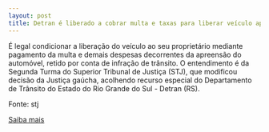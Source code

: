 ```yaml
---
layout: post
title: Detran é liberado a cobrar multa e taxas para liberar veículo apreendido
---
```

<p>É legal condicionar a liberação do veículo ao seu proprietário mediante pagamento da multa e demais despesas decorrentes da apreensão do automóvel, retido por conta de infração de trânsito. O entendimento é da Segunda Turma do Superior Tribunal de Justiça (STJ), que modificou decisão da Justiça gaúcha, acolhendo recurso especial do Departamento de Trânsito do Estado do Rio Grande do Sul - Detran (RS).</p><p>Fonte: stj</p><p><a href="http://www.stj.jus.br/portal_stj/publicacao/engine.wsp?tmp.area=398&tmp.texto=91685" target="_blank">Saiba mais </a></p>
